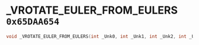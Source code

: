 # _VROTATE_EULER_FROM_EULERS `0x65DAA654`

```cpp
void _VROTATE_EULER_FROM_EULERS(int _Unk0, int _Unk1, int _Unk2, int _Unk3, int _Unk4, int _Unk5);
```
